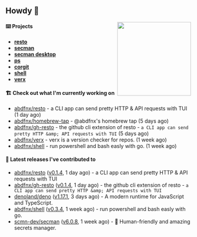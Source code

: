 ## Howdy 👋

<img align="right" src="https://github.com/abdfnx.png" width="200">

#### ⌨️ Projects

- [**resto**](https://github.com/abdfnx/resto)
- [**secman**](https://github.com/scmn-dev/secman)
- [**secman desktop**](https://github.com/scmn-dev/desktop)
- [**ps**](https://github.com/scmn-dev/ps)
- [**corgit**](https://github.com/abdfnx/corgit)
- [**shell**](https://github.com/abdfnx/shell)
- [**verx**](https://github.com/abdfnx/verx)

#### 🏗️ Check out what I'm currently working on


- [abdfnx/resto](https://github.com/abdfnx/resto) - a CLI app can send pretty HTTP &amp; API requests with TUI (1 day ago)
- [abdfnx/homebrew-tap](https://github.com/abdfnx/homebrew-tap) - @abdfnx&#39;s homebrew tap (5 days ago)
- [abdfnx/gh-resto](https://github.com/abdfnx/gh-resto) - the github cli extension of resto - `a CLI app can send pretty HTTP &amp; API requests with TUI` (5 days ago)
- [abdfnx/verx](https://github.com/abdfnx/verx) - verx is a version checker for repos. (1 week ago)
- [abdfnx/shell](https://github.com/abdfnx/shell) - run powershell and bash easly with go. (1 week ago)

#### 🔭 Latest releases I've contributed to

- [abdfnx/resto](https://github.com/abdfnx/resto) ([v0.1.4](https://github.com/abdfnx/resto/releases/tag/v0.1.4), 1 day ago) - a CLI app can send pretty HTTP &amp; API requests with TUI
- [abdfnx/gh-resto](https://github.com/abdfnx/gh-resto) ([v0.1.4](https://github.com/abdfnx/gh-resto/releases/tag/v0.1.4), 1 day ago) - the github cli extension of resto - `a CLI app can send pretty HTTP &amp; API requests with TUI`
- [denoland/deno](https://github.com/denoland/deno) ([v1.17.1](https://github.com/denoland/deno/releases/tag/v1.17.1), 3 days ago) - A modern runtime for JavaScript and TypeScript.
- [abdfnx/shell](https://github.com/abdfnx/shell) ([v0.3.4](https://github.com/abdfnx/shell/releases/tag/v0.3.4), 1 week ago) - run powershell and bash easly with go.
- [scmn-dev/secman](https://github.com/scmn-dev/secman) ([v6.0.8](https://github.com/scmn-dev/secman/releases/tag/v6.0.8), 1 week ago) - 👊 Human-friendly and amazing secrets manager.

